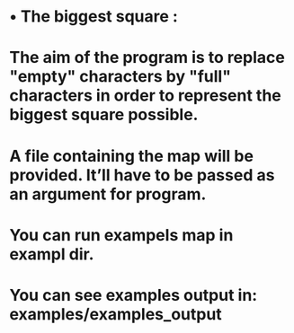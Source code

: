 #    • The biggest square :

# The aim of the program is to replace "empty" characters by "full" characters in order to represent the biggest square possible.
# A file containing the map will be provided. It’ll have to be passed as an argument for program.

# You can run exampels map in exampl dir.
# You can see examples output in: examples/examples_output
